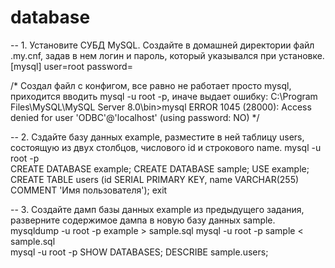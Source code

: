 # database
-- 1. Установите СУБД MySQL. Создайте в домашней директории файл .my.cnf, задав в нем логин и пароль, который указывался при установке.
[mysql]
user=root
password=

/*
Создал файл с конфигом, все равно не работает просто mysql, приходится вводить mysql -u root -p, иначе выдает ошибку:
C:\Program Files\MySQL\MySQL Server 8.0\bin>mysql
ERROR 1045 (28000): Access denied for user 'ODBC'@'localhost' (using password: NO)
*/

-- 2. Сздайте базу данных example, разместите в ней таблицу users, состоящую из двух столбцов, числового id и строкового name.
mysql -u root -p    
CREATE DATABASE example;
CREATE DATABASE sample;
USE example;
CREATE TABLE users (id SERIAL PRIMARY KEY, name VARCHAR(255) COMMENT 'Имя пользователя');
exit

-- 3. Создайте дамп базы данных example из предыдущего задания, разверните содержимое дампа в новую базу данных sample.
mysqldump -u root -p example > sample.sql
mysql -u root -p sample < sample.sql  
mysql -u root -p
SHOW DATABASES;
DESCRIBE sample.users;
